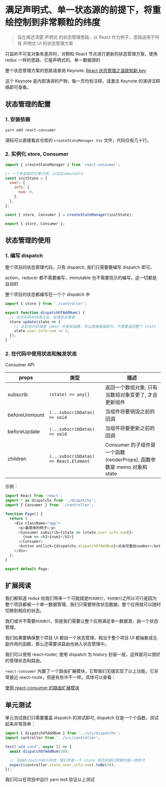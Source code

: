 # 满足声明式、单一状态源的前提下，将重绘控制到非常颗粒的纬度

> 旨在阐述清楚 声明式 的状态管理思路，以 React 作为例子，思路适用于所有 声明式 UI 的状态管理方案

只监听不可变对象有差异时，对颗粒 React 节点进行更新的状态管理方案，使用 redux 一样的思路，它是声明式的、单一数据源的

整个状态管理方案的思路请查阅 Keynote: [React 状态管理之温故知新.key](./React状态管理之温故知新.key)

这个 Keynote 是内部演讲的产物，每一页均有注释，请激活 Keynote 的演讲注释搞即可查看。

## 状态管理的配置

### 1. 安装依赖

```sh
yarn add react-consumer
```

源码可以直接看此仓库的 `createStateManager.tsx` 文件，代码仅有几十行。

### 2. 实例化 store, Consumer

```js
import { createStateManager } from 'react-consumer';

// 一个多层级的对象示例，以验证immutable
const initState = {
  user: {
    info: {
      num: 0,
    },
  },
};

const { store, Consumer } = createStateManager(initState);

export { store, Consumer };
```

## 状态管理的使用

### 1. 编写 dispatch

整个项目的状态管理代码，只有 dispatch, 我们只需要要编写 dispatch 即可。

action，reducer 都不需要编写，immutable 也不需要现示的编写，这一切都是自动的

整个项目的状态都编写在一个个 dispatch 中

```js
import { store } from './controller';

export function dispatchOfAddNum() {
  // 在任何异步结束之后，处理状态更新
  store.update(state => {
    // 此处执行区域是 immer 的更新函数，所以直接赋值即可，不需要返回整个 state
    state.user.info.num += 1;
  });
}
```

### 2. 在代码中使用状态和触发状态

Consumer API

| props         | 类型                                  | 描述                                                                   |
| ------------- | ------------------------------------- | ---------------------------------------------------------------------- |
| subscrib      | `(state) => any[]`                    | 返回一个数组对象, 只有当数组对象变更了, 才会更新组件                   |
| beforeUnmount | `(...subscribDatas) => void`          | 当组件将要销毁之前的回调                                               |
| beforeUpdate  | `(...subscribDatas) => void`          | 当组件将要更新之前的回调                                               |
| children      | `(...subscribDatas) => React.Element` | Consumer 的子组件是一个函数(renderProps), 函数参数是 memo 对象和 state |

示例：

```js
import React from 'react';
import * as dispatchs from './dispatchs';
import { Consumer } from './controller';

function Page() {
  return (
    <div className="app">
      <p>最简单的例子</p>
      <Consumer subscrib={state => [state.user.info.num]}>
        {num => <h2>{num}</h2>}
      </Consumer>
      <button onClick={dispatchs.dispatchOfAddNum}>点击仅重绘number</button>
    </div>
  );
}

export default Page;
```

## 扩展阅读

我们都知道 redux 给我们带来一个可能就是`时间旅行`，`时间旅行`之所以可行是因为整个项目都被一个单一数据管理，我们只需要修改状态数据，整个应用就可以随时切换到相应的状态。

我们或许不需要`时间旅行`，但是我们需要让整个应用满足单一数据源，由一个状态管理。

我们如果要确保整个项目 UI 都由一个状态管理，相当于整个项目 UI 都抽象成无副作用的函数，那么还需要讲路由也纳入状态管理中。

我们可以使用 react-router, 使用 dispatch 为 history 封装一层，这样就可以很好的管理状态和路由。

`react-consumer` 内置了一个路由扩展模块，它帮我们无缝实现了以上功能，它非常接近 react-route，但是有些许不一样。具体可以查看：

[使用 react-consumer 的路由扩展模块](./README_Of_Route.md)

## 单元测试

单元测试我们只需要覆盖 dispatch 的测试即可, dispatch 仅是一个个函数，测试起来非常简单：

```js
import { dispatchOfAddNum } from '../src/dispatchs';
import controller from '../src/controller';

test('add card', async () => {
  await dispatchOfAddNum(10);

  // 当函dispatch执行完成，我们检查一下 store 是否和我们预期的值一致即可
  expect(controller.state.user.info.num).toBe(10);
});
```

我们可以在项目中运行 yarn test 验证以上测试
